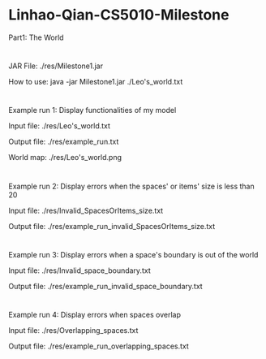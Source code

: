 # Linhao-Qian-CS5010-Milestone

Part1: The World
# 
JAR File: ./res/Milestone1.jar

How to use: java -jar Milestone1.jar ./Leo's_world.txt
# 
Example run 1: Display functionalities of my model

Input file: ./res/Leo's_world.txt

Output file: ./res/example_run.txt

World map: ./res/Leo's_world.png
# 
Example run 2: Display errors when the spaces' or items' size is less than 20

Input file: ./res/Invalid_SpacesOrItems_size.txt

Output file: ./res/example_run_invalid_SpacesOrItems_size.txt
# 
Example run 3: Display errors when a space's boundary is out of the world

Input file: ./res/Invalid_space_boundary.txt

Output file: ./res/example_run_invalid_space_boundary.txt
# 
Example run 4: Display errors when spaces overlap

Input file: ./res/Overlapping_spaces.txt

Output file: ./res/example_run_overlapping_spaces.txt
